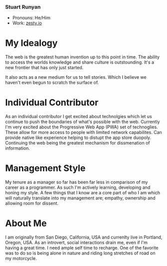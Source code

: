 
### Stuart Runyan 
- Pronouns: He/Him
- Work: [zesty.io](https://zesty.io)


# My Idealogy

The web is the greatest human invention up to this point in time. The ability to access the worlds knowledge and share culture is outstounding. It's a new frontier that has only just started. 

It also acts as a new medium for us to tell stories. Which I believe we haven't even begun to scratch the surface of. 

# Individual Contributor

As an individual contributor I get excited about technolgies which let us continue to push the boundaries of what's possible with the web. Currently I'm very excited about the Progressive Web App (PWA) set of technoglies. These allow for more access to people with limited network capabilites. Can provide native like experience helping to distupt the app store duopoly. Continuing the web being the greatest mechanism for dissmenation of information. 

# Management Style

My tenure as a manager so far has been far less in comparison of my career as a programmer. As such I'm actively learning, developing and honing my style. A few things that I know are a core part of who I am which will naturally translate into my management are; empathy, ownership and allowing room for dissent.

# About Me

I am originally from San Diego, California, USA and currenlty live in Portland, Oregon, USA. As an introvert, social interactions drain me, even if I'm having a great time. I need ample self time to recharge. One of the favorite was to do so is being alone in nature and riding long stretches of road on my motorcycle. 

<!--
**shrunyan/shrunyan** is a ✨ _special_ ✨ repository because its `README.md` (this file) appears on your GitHub profile.

Here are some ideas to get you started:

- 🔭 I’m currently working on ...
- 🌱 I’m currently learning ...
- 👯 I’m looking to collaborate on ...
- 🤔 I’m looking for help with ...
- 💬 Ask me about ...
- 📫 How to reach me: ...
- 😄 Pronouns: ...
- ⚡ Fun fact: ...
-->
